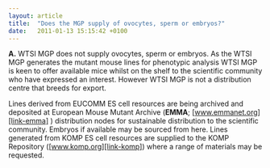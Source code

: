 ```yaml
---
layout: article
title:  "Does the MGP supply of ovocytes, sperm or embryos?"
date:   2011-01-13 15:15:42 +0100
---
```


**A.**  WTSI MGP does not supply ovocytes, sperm or embryos. As the WTSI MGP generates the mutant mouse lines for phenotypic analysis WTSI MGP is keen to offer available mice whilst on the shelf to the scientific community who have expressed an interest. However WTSI MGP is not a distribution centre that breeds for export.

Lines derived from EUCOMM ES cell resources are being archived and deposited at European Mouse Mutant Archive (**EMMA**; [www.emmanet.org][link-emma] ) distribution nodes for sustainable distribution to the scientific community. Embryos if available may be sourced from here. Lines generated from KOMP ES cell resources are supplied to the KOMP Repository ([www.komp.org][link-komp]) where a range of materials may be requested.

[link-emma]: http://www.emmanet.org
[link-komp]: http://www.komp.org